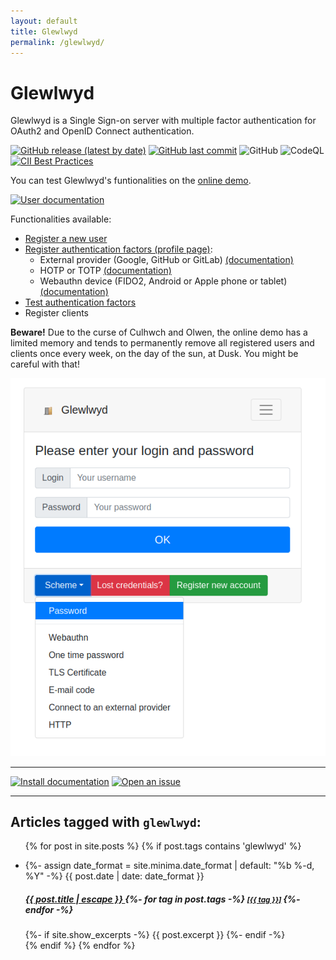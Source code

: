 ```yaml
---
layout: default
title: Glewlwyd
permalink: /glewlwyd/
---
```


# Glewlwyd

Glewlwyd is a Single Sign-on server with multiple factor authentication for OAuth2 and OpenID Connect authentication.

[![GitHub release (latest by date)](https://img.shields.io/github/v/release/babelouest/glewlwyd?style=plastic)](https://github.com/babelouest/glewlwyd/releases/latest)
[![GitHub last commit](https://img.shields.io/github/last-commit/babelouest/glewlwyd)](https://github.com/babelouest/glewlwyd/)
![GitHub](https://img.shields.io/github/license/babelouest/glewlwyd?style=plastic)
![CodeQL](https://github.com/babelouest/glewlwyd/workflows/CodeQL/badge.svg)
[![CII Best Practices](https://bestpractices.coreinfrastructure.org/projects/3475/badge)](https://bestpractices.coreinfrastructure.org/projects/3475)

You can test Glewlwyd's funtionalities on the [online demo](https://glewlwyd.babelouest.io/).

[![User documentation](https://img.shields.io/badge/-User%20documentation-green)](/user-profile)

Functionalities available:
- [Register a new user](https://glewlwyd.babelouest.io/index.html?register=regis)
- [Register authentication factors (profile page)](https://glewlwyd.babelouest.io/):
  - External provider (Google, GitHub or GitLab) [(documentation)](/user-profile#external-oauth2oidc-login)
  - HOTP or TOTP [(documentation)](/user-profile#otp)
  - Webauthn device (FIDO2, Android or Apple phone or tablet) [(documentation)](/user-profile#webauthn)
- [Test authentication factors](/test-mfa/)
- Register clients

**Beware!**
Due to the curse of Culhwch and Olwen, the online demo has a limited memory and tends to permanently remove all registered users and clients once every week, on the day of the sun, at Dusk.
You might be careful with that!

![demo](/img/login-nopassword.png)

<hr/>

[![Install documentation](https://img.shields.io/badge/-Install%20documentation-green)](https://github.com/babelouest/glewlwyd/blob/master/docs/INSTALL.md)
[![Open an issue](https://img.shields.io/badge/-Open%20an%20issue-green)](https://github.com/babelouest/glewlwyd/issues)

<hr/>

## Articles tagged with `glewlwyd`:

<div>
  <ul class="list-group">
  
  {% for post in site.posts %}
    {% if post.tags contains 'glewlwyd' %}
      <li class="list-group-item">
        {%- assign date_format = site.minima.date_format | default: "%b %-d, %Y" -%}
        <span class="">{{ post.date | date: date_format }}</span>
        <h5>
          <a class="" href="{{ post.url | relative_url }}">
            {{ post.title | escape }}
          </a>
          {%- for tag in post.tags -%}
            <small class="text-muted">
              <a href="/tags/{{ tag }}" class="tag-link">[{{ tag }}]</a>
            </small>
          {%- endfor -%}
        </h5>
        {%- if site.show_excerpts -%}
          {{ post.excerpt }}
        {%- endif -%}
      </li>
    {% endif %}
  {% endfor %}
  
  </ul>

</div>
